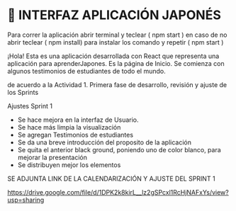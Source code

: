 
# 📌 INTERFAZ APLICACIÓN JAPONÉS

Para correr la aplicación abrir terminal y teclear ( npm start ) en caso de no abrir teclear ( npm install) para instalar los comando y repetir ( npm start ) 


¡Hola! Esta es una aplicación desarrollada con React que representa una aplicación para aprenderJapones. 
Es la página de Inicio. Se comienza con algunos testimonios  de estudiantes de todo el mundo. 

de acuerdo a la Actividad 1. Primera fase de desarrollo, revisión y ajuste de los Sprints

Ajustes Sprint 1 

- Se hace mejora en la interfaz de Usuario. 
- Se hace más limpia la visualización 
- Se agregan Testimonios de estudiantes 
- Se da una breve introducción del proposito de la aplicación 
- Se quita el anterior black ground, poniendo uno de color blanco, para mejorar la presentación
- Se distribuyen mejor los elementos 

SE ADJUNTA LINK DE LA CALENDARIZACIÓN Y AJUSTE DEL SPRINT 1

https://drive.google.com/file/d/1DPK2k8kirL__lz2gSPcxl1RcHjNAFxYs/view?usp=sharing





